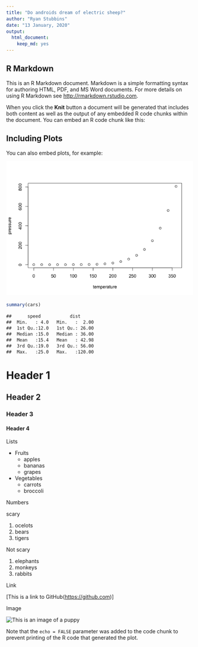 ```yaml
---
title: "Do androids dream of electric sheep?"
author: "Ryan Stubbins"
date: "13 January, 2020"
output: 
  html_document: 
    keep_md: yes
---
```




## R Markdown

This is an R Markdown document. Markdown is a simple formatting syntax for authoring HTML, PDF, and MS Word documents. For more details on using R Markdown see <http://rmarkdown.rstudio.com>.

When you click the **Knit** button a document will be generated that includes both content as well as the output of any embedded R code chunks within the document. You can embed an R code chunk like this:

## Including Plots

You can also embed plots, for example:

![](androids_files/figure-html/pressure-1.png)<!-- -->


```r
summary(cars)
```

```
##      speed           dist       
##  Min.   : 4.0   Min.   :  2.00  
##  1st Qu.:12.0   1st Qu.: 26.00  
##  Median :15.0   Median : 36.00  
##  Mean   :15.4   Mean   : 42.98  
##  3rd Qu.:19.0   3rd Qu.: 56.00  
##  Max.   :25.0   Max.   :120.00
```

# Header 1
## Header 2
### Header 3
#### Header 4

Lists

* Fruits
  * apples
  * bananas
  * grapes
* Vegetables
  + carrots
  + broccoli

Numbers

scary

1. ocelots
1. bears
1. tigers

Not scary

1. elephants
2. monkeys
3. rabbits

Link

[This is a link to GitHub(https://github.com)]

Image

![This is an image of a puppy](http://cdn2-www.dogtime.com/assets/uploads/gallery/30-impossibly-cute-puppies/impossibly-cute-puppy-8.jpg)

Note that the `echo = FALSE` parameter was added to the code chunk to prevent printing of the R code that generated the plot.
